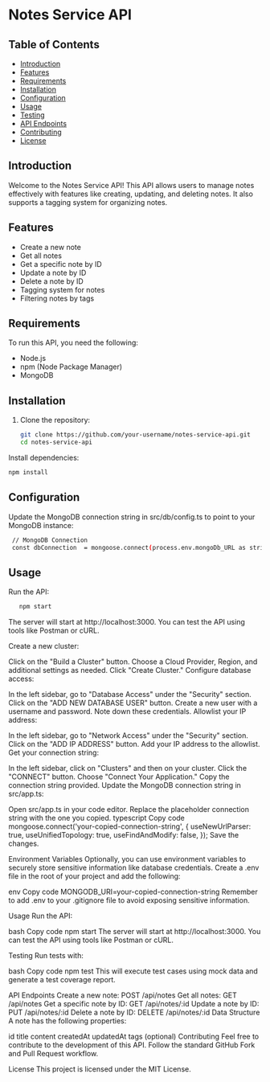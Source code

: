 # Notes Service API

## Table of Contents

- [Introduction](#introduction)
- [Features](#features)
- [Requirements](#requirements)
- [Installation](#installation)
- [Configuration](#configuration)
- [Usage](#usage)
- [Testing](#testing)
- [API Endpoints](#api-endpoints)
- [Contributing](#contributing)
- [License](#license)

## Introduction

Welcome to the Notes Service API! This API allows users to manage notes effectively with features like creating, updating, and deleting notes. It also supports a tagging system for organizing notes.

## Features

- Create a new note
- Get all notes
- Get a specific note by ID
- Update a note by ID
- Delete a note by ID
- Tagging system for notes
- Filtering notes by tags

## Requirements

To run this API, you need the following:

- Node.js
- npm (Node Package Manager)
- MongoDB

## Installation

1. Clone the repository:

   ```bash
   git clone https://github.com/your-username/notes-service-api.git
   cd notes-service-api
   ```
Install dependencies:

   ```bash
   npm install
   ```
## Configuration
Update the MongoDB connection string in src/db/config.ts to point to your MongoDB instance:
   ```bash
    // MongoDB Connection
    const dbConnection  = mongoose.connect(process.env.mongoDb_URL as string, {} as mongoose.ConnectOptions);

 ```
## Usage
Run the API:
   ```bash
      npm start
```
The server will start at http://localhost:3000. You can test the API using tools like Postman or cURL.

Create a new cluster:

Click on the "Build a Cluster" button.
Choose a Cloud Provider, Region, and additional settings as needed.
Click "Create Cluster."
Configure database access:

In the left sidebar, go to "Database Access" under the "Security" section.
Click on the "ADD NEW DATABASE USER" button.
Create a new user with a username and password. Note down these credentials.
Allowlist your IP address:

In the left sidebar, go to "Network Access" under the "Security" section.
Click on the "ADD IP ADDRESS" button.
Add your IP address to the allowlist.
Get your connection string:

In the left sidebar, click on "Clusters" and then on your cluster.
Click the "CONNECT" button.
Choose "Connect Your Application."
Copy the connection string provided.
Update the MongoDB connection string in src/app.ts:

Open src/app.ts in your code editor.
Replace the placeholder connection string with the one you copied.
typescript
Copy code
mongoose.connect('your-copied-connection-string', {
  useNewUrlParser: true,
  useUnifiedTopology: true,
  useFindAndModify: false,
});
Save the changes.

Environment Variables
Optionally, you can use environment variables to securely store sensitive information like database credentials. Create a .env file in the root of your project and add the following:

env
Copy code
MONGODB_URI=your-copied-connection-string
Remember to add .env to your .gitignore file to avoid exposing sensitive information.

Usage
Run the API:

bash
Copy code
npm start
The server will start at http://localhost:3000. You can test the API using tools like Postman or cURL.

Testing
Run tests with:

bash
Copy code
npm test
This will execute test cases using mock data and generate a test coverage report.

API Endpoints
Create a new note: POST /api/notes
Get all notes: GET /api/notes
Get a specific note by ID: GET /api/notes/:id
Update a note by ID: PUT /api/notes/:id
Delete a note by ID: DELETE /api/notes/:id
Data Structure
A note has the following properties:

id
title
content
createdAt
updatedAt
tags (optional)
Contributing
Feel free to contribute to the development of this API. Follow the standard GitHub Fork and Pull Request workflow.

License
This project is licensed under the MIT License.
